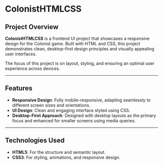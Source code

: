 
# ColonistHTMLCSS

## Project Overview
**ColonistHTMLCSS** is a frontend UI project that showcases a responsive design for the Colonist game. Built with HTML and CSS, this project demonstrates clean, desktop-first design principles and visually appealing user interfaces. 

The focus of this project is on layout, styling, and ensuring an optimal user experience across devices.

---

## Features
- **Responsive Design**: Fully mobile-responsive, adapting seamlessly to different screen sizes and orientations.
- **UI Design**: Clean and engaging interface styled using CSS.
 - **Desktop-First Approach**: Designed with desktop layouts as the primary focus and enhanced for smaller screens using media queries.

---

## Technologies Used
- **HTML5**: For the structure and semantic layout.
- **CSS3**: For styling, animations, and responsive design.
